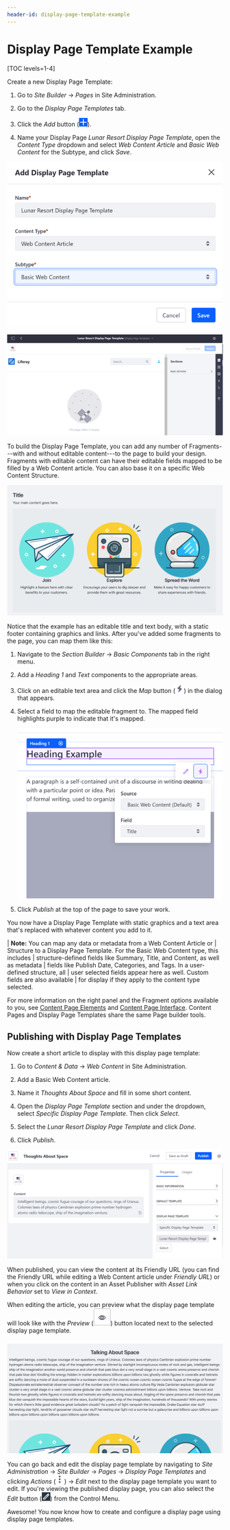 ```yaml
---
header-id: display-page-template-example
---
```


# Display Page Template Example

[TOC levels=1-4]

Create a new Display Page Template:

1.  Go to *Site Builder* &rarr; *Pages* in Site Administration.

2.  Go to the *Display Page Templates* tab.

3.  Click the *Add* button (![Add](../../../../../images/icon-add.png)).

4.  Name your Display Page *Lunar Resort Display Page Template*, open the 
    *Content Type* dropdown and select *Web Content Article* and 
    *Basic Web Content* for the Subtype, and click *Save*.

![Figure 1: Selecting the Asset type and Subtype.](../../../../../images/display-page-asset-type.png)

![Figure 2: The Display Page Template creation interface.](../../../../../images/create-display-page.png)

To build the Display Page Template, you can add any number of Fragments---with
and without editable content---to the page to build your design. Fragments with
editable content can have their editable fields mapped to be filled by a Web
Content article. You can also base it on a specific Web Content Structure.

![Figure 3: Editing a Display Page Template with some Fragments added.](../../../../../images/display-page-with-fragments.png)

Notice that the example has an editable title and text body, with a static
footer containing graphics and links. After you've added some fragments to the
page, you can map them like this:


1.  Navigate to the *Section Builder* &rarr; *Basic Components* tab in the right
    menu.

2.  Add a *Heading 1* and *Text* components to the appropriate areas.

3.  Click on an editable text area and click the *Map* button (![Map](../../../../../images/icon-map.png)) 
    in the dialog that appears.

4.  Select a field to map the editable fragment to. The mapped field highlights 
    purple to indicate that it's mapped.

    ![Figure 4: Mapping the editable fragments to structure fields.](../../../../../images/display-page-map-field.png)

5.  Click *Publish* at the top of the page to save your work.

<!--5.  Now check the box that says *Show Editable Areas*. This highlights
areas that you can map.-->

You now have a Display Page Template with static graphics and a text area that's 
replaced with whatever content you add to it.

| **Note:** You can map any data or metadata from a Web Content Article or
| Structure to a Display Page Template. For the Basic Web Content type, this includes
| structure-defined fields like Summary, Title, and Content, as well as metadata
| fields like Publish Date, Categories, and Tags. In a user-defined structure, all
| user selected fields appear here as well. Custom fields are also available
| for display if they apply to the content type selected.

For more information on the right panel and the Fragment options available to
you, see 
[Content Page Elements](/docs/7-2/user/-/knowledge_base/u/content-page-elements)
and
[Content Page Interface](/docs/7-2/user/-/knowledge_base/u/content-page-management-interface). 
Content Pages and Display Page Templates share the same Page builder
tools.

## Publishing with Display Page Templates

Now create a short article to display with this display page template:

1.  Go to *Content & Data* &rarr; *Web Content* in Site Administration.

2.  Add a Basic Web Content article.

3.  Name it *Thoughts About Space* and fill in some short content.

4.  Open the *Display Page Template* section and under the dropdown, select
    *Specific Display Page Template*. Then click *Select*. 

5.  Select the *Lunar Resort Display Page Template* and click *Done*.

6.  Click *Publish*.

![Figure 5: Selecting the Asset type and Subtype.](../../../../../images/display-page-creating-content.png)

When published, you can view the content at its Friendly URL (you can find the
Friendly URL while editing a Web Content article under *Friendly URL*) or when
you click on the content in an Asset Publisher with *Asset Link Behavior* set to
*View in Context*.

When editing the article, you can preview what the display page template will 
look like with the *Preview* (![Preview Template](../../../../../images/icon-preview.png)) 
button located next to the selected display page template.

![Figure 6: Selecting the Asset type and Subtype.](../../../../../images/display-page-in-context.png)

You can go back and edit the display page template by navigating to *Site
Administration* &rarr; *Site Builder* &rarr; *Pages* &rarr; *Display Page
Templates* and clicking *Actions*
(![Actions](../../../../../images/icon-staging-bar-options.png)) &rarr; *Edit*
next to the display page template you want to edit. If you're viewing the
published display page, you can also select the *Edit* button
(![Edit](../../../../../images/icon-edit-pencil.png)) from the Control Menu.

Awesome! You now know how to create and configure a display page using display
page templates.
